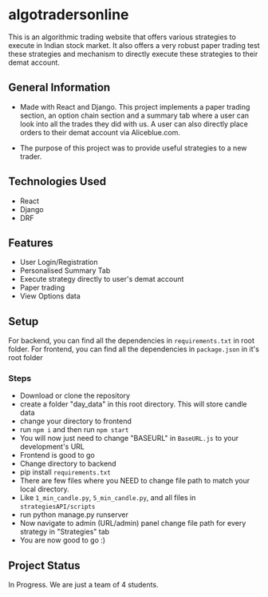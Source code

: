 # algotradersonline
This is an algorithmic trading website that offers various strategies to execute in Indian stock market. It also offers a very robust paper trading test these strategies and mechanism to directly execute these strategies to their demat account.


## General Information
<ul>
<li>Made with React and Django. This project implements a paper trading section, an option chain section and a summary tab where a user can look into all the trades they did with us. A user can also directly place orders to their demat account via Aliceblue.com.</li>
</ul><ul>
<li>The purpose of this project was to provide useful strategies to a new trader.</li>
</ul>

## Technologies Used
<ul>
<li>React</li>
<li>Django</li>
<li>DRF</li>
</ul>

## Features
<ul>
<li>User Login/Registration</li>
<li>Personalised Summary Tab</li>
<li>Execute strategy directly to user's demat account</li>
<li>Paper trading</li>
<li>View Options data</li>
</ul>

## Setup
For backend, you can find all the dependencies in <code>requirements.txt</code> in root folder. For frontend, you can find all the dependencies in <code>package.json</code> in it's root folder

### Steps
<ul>
<li>Download or clone the repository</li>
<li>create a folder "day_data" in this root directory. This will store candle data</li>
<li>change your directory to frontend</li>
<li>run <code>npm i</code> and then run <code>npm start</code> </li>
<li>You will now just need to change "BASEURL" in <code>BaseURL.js</code> to your development's URL</li>
<li>Frontend is good to go</li>
<li>Change directory to backend</li>
<li>pip install <code>requirements.txt</code></li>
<li>There are few files where you NEED to change file path to match your local directory.</li>
<li>Like <code>1_min_candle.py</code>, <code>5_min_candle.py</code>, and all files in <code>strategiesAPI/scripts</code></li>
<li>run python manage.py runserver</li>
<li>Now navigate to admin (URL/admin) panel change file path for every strategy in "Strategies" tab</li>
<li>You are now good to go :)</li>
</ul>

## Project Status
In Progress. We are just a team of 4 students.

